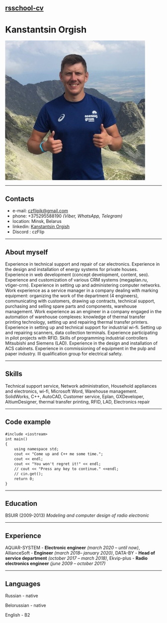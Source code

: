[rsschool-cv](https://czFlip.github.io/rsschool-cv/ "https://czFlip.github.io/rsschool-cv/")
---
# Kanstantsin Orgish
![Kanstantsin Orgish](avatar.jfif "Kanstantsin Orgish")

---
## Contacts
* e-mail: czflipik@gmail.com
* phone: +375295588190 *(Viber, WhatsApp, Telegram)*
* location: Minsk, Belarus
* linkedin: [Kanstantsin Orgish](https://www.linkedin.com/in/konstantin-orgish-54b52765/ "linkedin")
* Discord :  czFlip

----
## About myself
Experience in technical support and repair of car electronics. Experience in the design and installation of energy systems for private houses. Experience in web development (concept development, content, seo). Experience and customization of various CRM systems (megaplan.ru, vtiger-crm). Experience in setting up and administering computer networks. Work experience as a service manager in a company dealing with marking equipment: organizing the work of the department (4 engineers), communicating with customers, drawing up contracts, technical support, purchasing and selling spare parts and components, warehouse management. Work experience as an engineer in a company engaged in the automation of warehouse complexes: knowledge of thermal transfer printing technology, setting up and repairing thermal transfer printers. Experience in setting up and technical support for industrial wi-fi. Setting up and repairing scanners, data collection terminals. Experience participating in pilot projects with RFID. Skills of programming industrial controllers Mitsubishi and Siemens (LAD). Experience in the design and installation of ACS cabinets. Experience in commissioning of equipment in the pulp and paper industry. III qualification group for electrical safety.

---
## Skills
Technical support service, Network administration, Household appliances and electronics, wi-fi, Microsoft Word, Warehouse management. SolidWorks, C++, AutoCAD, Customer service, Eplan, GXDeveloper, AltiumDesigner, thermal transfer printing, RFID, LAD, Electronics repair

---
## Code example
```
#include <iostream>                           
int main()                                    
{                                             
    using namespace std;                      
    cout << "Come up and C++ me some time.";  
    cout << endl;                             
    cout << "You won't regret it!" << endl;   
    // cout << "Press any key to continue." <<endl;
    // cin.get();                                                   
    return 0;                                 
}  
```

---
## Education
BSUIR (2009-2013) *Modeling and computer design of radio electronic*

---
## Experience
AQUAR-SYSTEM - **Electronic engineer** *(march 2020 – until now)*, AllianceSoft - **Engineer** *(march 2018– january 2020)*, DATA-BY - **Head of service department** *(october 2017  – march 2018)*, Ekvip-plus - **Radio electronics engineer** *(june 2009 – october 2017)*

---
## Languages
Russian - native

Belorussian - native

English - B2


